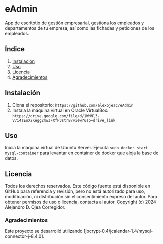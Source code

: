 # eAdmin

App de escritotio de gestión empresarial, gestiona los empleados y departamentos de tu empresa, así como las fichadas y peticiones de los empleados.

## Índice
1. [Instalación](#instalación)
2. [Uso](#uso)
3. [Licencia](#licencia)
4. [Agradecimientos](#agradecimientos)

## Instalación
1. Clona el repositorio: `https://github.com/alexojeac/eAdmin`
2. Instala la máquina virtual en Oracle VirtualBox: `https://drive.google.com/file/d/1WMNl3-V7i4zEoX2Kegg2mwJFXfP3strB/view?usp=drive_link`

## Uso
Inicia la máquina virtual de Ubuntu Server.
Ejecuta `sudo docker start mysql-container` para levantar en container de docker que aloja la base de datos.


## Licencia
Todos los derechos reservados.
Este código fuente está disponible en GitHub para referencia y revisión, pero no está autorizado para uso, modificación, ni distribución sin el consentimiento expreso del autor. Para obtener permisos de uso o licencia, contacta al autor.
Copyright (c) 2024 Alejandro D. Ojea Corregidor.


### Agradecimientos
Este proyecto se desarrolló utilizando [jbcrypt-0.4/jcalendar-1.4/mysql-connector-j-8.4.0].
